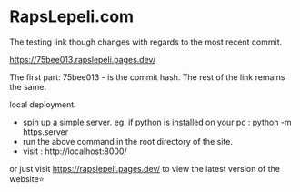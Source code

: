 ﻿# RapsLepeli.com

The testing link though changes with regards to the most recent commit.

https://75bee013.rapslepeli.pages.dev/

The first part: 75bee013 - is the commit hash.
The rest of the link remains the same.

local deployment.

- spin up a simple server. eg. if python is installed on your pc  : python -m https.server
- run the above command in the root directory of the site.
- visit : http://localhost:8000/


or just visit https://rapslepeli.pages.dev/ to view the latest version of the website⭐
